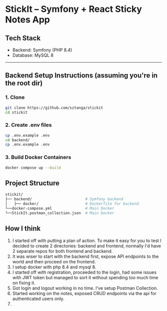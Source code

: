 # StickIt – Symfony + React Sticky Notes App

## Tech Stack

- Backend: Symfony (PHP 8.4)
- Database: MySQL 8

---

## Backend Setup Instructions (assuming you're in the root dir)

### 1. Clone

```bash
git clone https://github.com/sztanga/stickit
cd stickit
```

### 2. Create .env files

```bash
cp .env.example .env
cd backend/
cp .env.example .env
```

### 3. Build Docker Containers
```bash
docker compose up --build
```

## Project Structure

```bash
stickit/
├── backend/                        # Symfony backend
│   ├── docker/                     # Dockerfile for backend
└──docker-compose.yml               # Main Docker
└──StickIt.postman_collection.json  # Main Docker
```

## How I think
1. I started off with putting a plan of action. To make it easy for you to test I decided to create 2 directories: backend and frontend, normally I'd have 2 separate repos for both frontend and backend.
2. It was wiser to start with the backend first, expose API endpoints to the world and then proceed on the frontend.
3. I setup docker with php 8.4 and mysql 8.
4. I started off with registration, proceeded to the login, had some issues with JWT token but managed to sort it without spending too much time on fixing it.
5. Got login and logout working in no time. I've setup Postman Collection.
6. Started working on the notes, exposed CRUD endpoints via the api for authenticated users only.
7. 